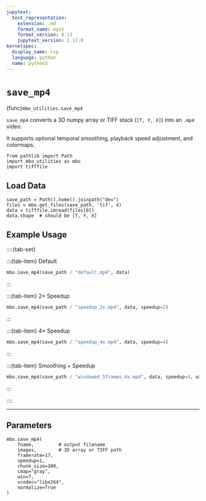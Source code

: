 ```yaml
---
jupytext:
  text_representation:
    extension: .md
    format_name: myst
    format_version: 0.13
    jupytext_version: 1.17.0
kernelspec:
  display_name: lsp
  language: python
  name: python3
---
```

# `save_mp4`

{func}`mbo_utilities.save_mp4`

`save_mp4` converts a 3D numpy array or TIFF stack (`[T, Y, X]`) into an `.mp4` video.  

It supports optional temporal smoothing, playback speed adjustment, and colormaps.

```{code-cell} ipython3
from pathlib import Path
import mbo_utilities as mbo
import tifffile
```

## Load Data

```{code-cell} ipython3
save_path = Path().home().joinpath("dev")
files = mbo.get_files(save_path, 'tif', 4)
data = tifffile.imread(files[0])
data.shape  # should be [T, Y, X]
```

## Example Usage

::::{tab-set}

:::{tab-item} Default
```python
mbo.save_mp4(save_path / "default.mp4", data)
```
:::

:::{tab-item} 2× Speedup
```python
mbo.save_mp4(save_path / "speedup_2x.mp4", data, speedup=2)
```
:::

:::{tab-item} 4× Speedup
```python
mbo.save_mp4(save_path / "speedup_4x.mp4", data, speedup=4)
```
:::

:::{tab-item} Smoothing + Speedup
```python
mbo.save_mp4(save_path / "windowed_5frames_4x.mp4", data, speedup=4, win=5)
```
:::

::::  

---

## Parameters

```{code-block} python
mbo.save_mp4(
    fname,         # output filename
    images,        # 3D array or TIFF path
    framerate=17,
    speedup=1,
    chunk_size=100,
    cmap="gray",
    win=7,
    vcodec="libx264",
    normalize=True
)
```

